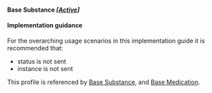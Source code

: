 #### Base Substance *[[Active](http://hl7.org/fhir/stu3/valueset-publication-status.html)]*

#### Implementation guidance

For the overarching usage scenarios in this implementation guide it is recommended that:

* status is not sent
* instance is not sent

This profile is referenced by [Base Substance](http://ns.electronichealth.net.au/ci/fhir/3.0/StructureDefinition/substance-dh-base-1), 
and [Base Medication](http://ns.electronichealth.net.au/ci/fhir/3.0/StructureDefinition/medication-dh-base-1). 
